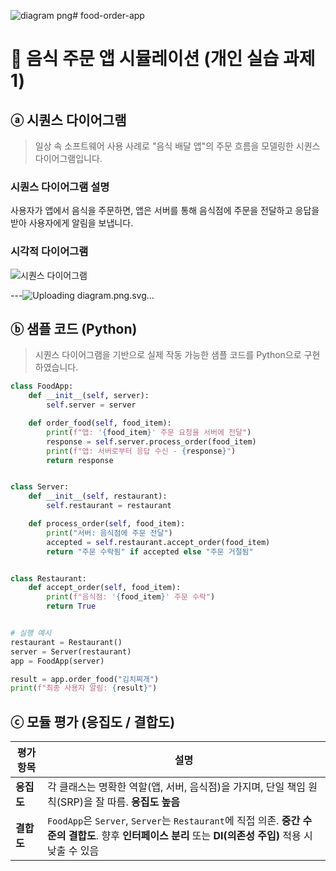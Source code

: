 ![diagram png](https://github.com/user-attachments/assets/518f7c1b-0889-40a8-af42-a501767d9465)# food-order-app

# 🍔 음식 주문 앱 시뮬레이션 (개인 실습 과제 1)

## ⓐ 시퀀스 다이어그램

> 일상 속 소프트웨어 사용 사례로 "음식 배달 앱"의 주문 흐름을 모델링한 시퀀스 다이어그램입니다.

### 시퀀스 다이어그램 설명
사용자가 앱에서 음식을 주문하면, 앱은 서버를 통해 음식점에 주문을 전달하고 응답을 받아 사용자에게 알림을 보냅니다.

### 시각적 다이어그램
![시퀀스 다이어그램](file:///C:/Users/dladn/OneDrive/%EB%B0%94%ED%83%95%20%ED%99%94%EB%A9%B4/food-order-app/diagram.png.svg)

---![Uploading diagram.png.svg…]()


## ⓑ 샘플 코드 (Python)

> 시퀀스 다이어그램을 기반으로 실제 작동 가능한 샘플 코드를 Python으로 구현하였습니다.

```python
class FoodApp:
    def __init__(self, server):
        self.server = server

    def order_food(self, food_item):
        print(f"앱: '{food_item}' 주문 요청을 서버에 전달")
        response = self.server.process_order(food_item)
        print(f"앱: 서버로부터 응답 수신 - {response}")
        return response


class Server:
    def __init__(self, restaurant):
        self.restaurant = restaurant

    def process_order(self, food_item):
        print("서버: 음식점에 주문 전달")
        accepted = self.restaurant.accept_order(food_item)
        return "주문 수락됨" if accepted else "주문 거절됨"


class Restaurant:
    def accept_order(self, food_item):
        print(f"음식점: '{food_item}' 주문 수락")
        return True


# 실행 예시
restaurant = Restaurant()
server = Server(restaurant)
app = FoodApp(server)

result = app.order_food("김치찌개")
print(f"최종 사용자 알림: {result}")

```

## ⓒ 모듈 평가 (응집도 / 결합도)
| 평가 항목   | 설명                                                                                                                 |
| ------- | ------------------------------------------------------------------------------------------------------------------ |
| **응집도** | 각 클래스는 명확한 역할(앱, 서버, 음식점)을 가지며, 단일 책임 원칙(SRP)을 잘 따름. **응집도 높음**                                                    |
| **결합도** | `FoodApp`은 `Server`, `Server`는 `Restaurant`에 직접 의존. **중간 수준의 결합도**. 향후 **인터페이스 분리** 또는 **DI(의존성 주입)** 적용 시 낮출 수 있음 |

